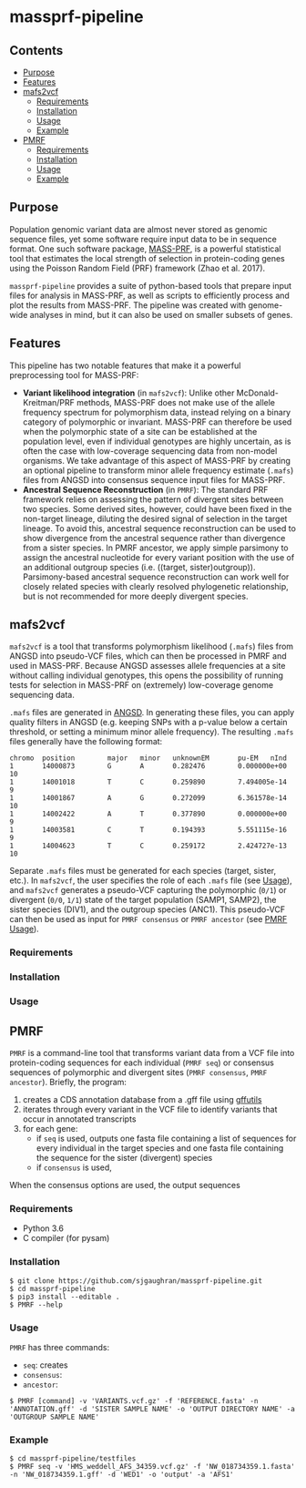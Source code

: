 # massprf-pipeline

## Contents
- [Purpose](#purpose)
- [Features](#features)
- [mafs2vcf](#mafs2vcf)
  * [Requirements](#requirements)
  * [Installation](#installation)
  * [Usage](#usage)
  * [Example](#example)
- [PMRF](#pmrf)
  * [Requirements](#requirements-1)
  * [Installation](#installation-1)
  * [Usage](#usage-1)
  * [Example](#example-1)

## Purpose

Population genomic variant data are almost never stored as genomic sequence files, yet some software require input data to be in sequence format. One such software package, [MASS-PRF](https://github.com/Townsend-Lab-Yale/MASSPRF), is a powerful statistical tool that estimates the local strength of selection in protein-coding genes using the Poisson Random Field (PRF) framework (Zhao et al. 2017).

`massprf-pipeline` provides a suite of python-based tools that prepare input files for analysis in MASS-PRF, as well as scripts to efficiently process and plot the results from MASS-PRF. The pipeline was created with genome-wide analyses in mind, but it can also be used on smaller subsets of genes. 

## Features 

This pipeline has two notable features that make it a powerful preprocessing tool for MASS-PRF:
* **Variant likelihood integration** (in `mafs2vcf`): Unlike other McDonald-Kreitman/PRF methods, MASS-PRF does not make use of the allele frequency spectrum for polymorphism data, instead relying on a binary category of polymorphic or invariant. MASS-PRF can therefore be used when the polymorphic state of a site can be established at the population level, even if individual genotypes are highly uncertain, as is often the case with low-coverage sequencing data from non-model organisms. We take advantage of this aspect of MASS-PRF by creating an optional pipeline to transform minor allele frequency estimate (`.mafs`) files from ANGSD into consensus sequence input files for MASS-PRF. 
* **Ancestral Sequence Reconstruction** (in `PMRF`): The standard PRF framework relies on assessing the pattern of divergent sites between two species. Some derived sites, however, could have been fixed in the non-target lineage, diluting the desired signal of selection in the target lineage. To avoid this, ancestral sequence reconstruction can be used to show divergence from the ancestral sequence rather than divergence from a sister species. In PMRF ancestor, we apply simple parsimony to assign the ancestral nucleotide for every variant position with the use of an additional outgroup species (i.e. ((target, sister)outgroup)). Parsimony-based ancestral sequence reconstruction can work well for closely related species with clearly resolved phylogenetic relationship, but is not recommended for more deeply divergent species. 

## mafs2vcf

`mafs2vcf` is a tool that transforms polymorphism likelihood (`.mafs`) files from ANGSD into pseudo-VCF files, which can then be processed in PMRF and used in MASS-PRF. Because ANGSD assesses allele frequencies at a site without calling individual genotypes, this opens the possibility of running tests for selection in MASS-PRF on (extremely) low-coverage genome sequencing data. 

`.mafs` files are generated in [ANGSD](http://www.popgen.dk/angsd/index.php/SNP_calling). In generating these files, you can apply quality filters in ANGSD (e.g. keeping SNPs with a p-value below a certain threshold, or setting a minimum minor allele frequency). The resulting `.mafs` files generally have the following format:

```
chromo  position        major   minor   unknownEM       pu-EM   nInd
1       14000873        G       A       0.282476        0.000000e+00    10
1       14001018        T       C       0.259890        7.494005e-14    9
1       14001867        A       G       0.272099        6.361578e-14    10
1       14002422        A       T       0.377890        0.000000e+00    9
1       14003581        C       T       0.194393        5.551115e-16    9
1       14004623        T       C       0.259172        2.424727e-13    10
```

Separate `.mafs` files must be generated for each species (target, sister, etc.). In `mafs2vcf`, the user specifies the role of each `.mafs` file (see [Usage](#usage)), and `mafs2vcf` generates a pseudo-VCF capturing the polymorphic (`0/1`) or divergent (`0/0`, `1/1`) state of the target population (SAMP1, SAMP2), the sister species (DIV1), and the outgroup species (ANC1). This pseudo-VCF can then be used as input for `PMRF consensus` or `PMRF ancestor` (see [PMRF Usage](#usage-1)). 

### Requirements


### Installation


### Usage


## PMRF

`PMRF` is a command-line tool that transforms variant data from a VCF file into protein-coding sequences for each individual (`PMRF seq`) or consensus sequences of polymorphic and divergent sites (`PMRF consensus`, `PMRF ancestor`). Briefly, the program:
1. creates a CDS annotation database from a .gff file using [gffutils](https://pythonhosted.org/gffutils/)
2. iterates through every variant in the VCF file to identify variants that occur in annotated transcripts
3. for each gene:
    - if `seq` is used, outputs one fasta file containing a list of sequences for every individual in the target species and one fasta file containing the sequence for the sister (divergent) species
    - if `consensus` is used, 


When the consensus options are used, the output sequences


### Requirements
- Python 3.6
- C compiler (for pysam)

### Installation
```
$ git clone https://github.com/sjgaughran/massprf-pipeline.git
$ cd massprf-pipeline
$ pip3 install --editable .
$ PMRF --help
```

### Usage
`PMRF` has three commands:
* `seq`: creates
* `consensus`:
* `ancestor`:

```
$ PMRF [command] -v 'VARIANTS.vcf.gz' -f 'REFERENCE.fasta' -n 'ANNOTATION.gff' -d 'SISTER SAMPLE NAME' -o 'OUTPUT DIRECTORY NAME' -a 'OUTGROUP SAMPLE NAME'
```
### Example
```
$ cd massprf-pipeline/testfiles
$ PMRF seq -v 'HMS_weddell_AFS_34359.vcf.gz' -f 'NW_018734359.1.fasta' -n 'NW_018734359.1.gff' -d 'WED1' -o 'output' -a 'AFS1'
```
